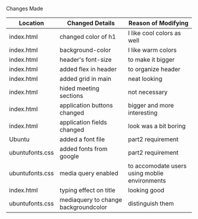 Changes Made

|   Location    |    Changed Details    |  Reason of Modifying  |
| ------------- | --------------------- | --------------------- | 
| index.html    | changed color of h1   | I like cool colors as well
| index.html    | background-color      | I like warm colors |
| index.html    | header's font-size    | to make it bigger  |
| index.html    | added flex in header  | to organize header |
| index.html    | added grid in main    | neat looking|
| index.html    | hided meeting sections | not necessary|
| index.html    | application buttons changed| bigger and more interesting|
| index.html    | application fields changed | look was a bit boring|
| Ubuntu        | added a font file  | part2 requirement|
| ubuntufonts.css| added fonts from google| part2 requirement|
| ubuntufonts.css| media query enabled | to accomodate users using moblie environments|
| index.html    | typing effect on title| looking good|
| ubuntufonts.css| mediaquery to change backgroundcolor | distinguish them|